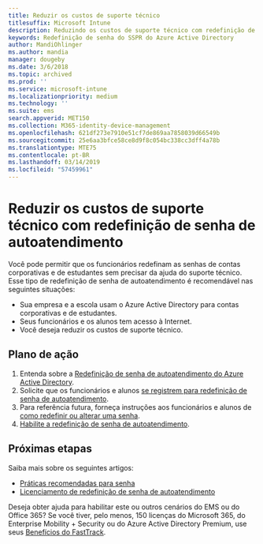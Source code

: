 ```yaml
---
title: Reduzir os custos de suporte técnico
titlesuffix: Microsoft Intune
description: Reduzindo os custos de suporte técnico com redefinição de senha de autoatendimento
keywords: Redefinição de senha do SSPR do Azure Active Directory
author: MandiOhlinger
ms.author: mandia
manager: dougeby
ms.date: 3/6/2018
ms.topic: archived
ms.prod: ''
ms.service: microsoft-intune
ms.localizationpriority: medium
ms.technology: ''
ms.suite: ems
search.appverid: MET150
ms.collection: M365-identity-device-management
ms.openlocfilehash: 621df273e7910e51cf7de869aa7858039d66549b
ms.sourcegitcommit: 25e6aa3bfce58ce8d9f8c054bc338cc3dff4a78b
ms.translationtype: MTE75
ms.contentlocale: pt-BR
ms.lasthandoff: 03/14/2019
ms.locfileid: "57459961"
---
```

# <a name="reduce-help-desk-costs-with-self-service-password-reset"></a>Reduzir os custos de suporte técnico com redefinição de senha de autoatendimento

Você pode permitir que os funcionários redefinam as senhas de contas corporativas e de estudantes sem precisar da ajuda do suporte técnico. Esse tipo de redefinição de senha de autoatendimento é recomendável nas seguintes situações:
* Sua empresa e a escola usam o Azure Active Directory para contas corporativas e de estudantes.
* Seus funcionários e os alunos tem acesso à Internet.
* Você deseja reduzir os custos de suporte técnico.

## <a name="action-plan"></a>Plano de ação

1. Entenda sobre a [Redefinição de senha de autoatendimento do Azure Active Directory](https://docs.microsoft.com/azure/active-directory/active-directory-passwords-overview). 
2. Solicite que os funcionários e alunos [se registrem para redefinição de senha de autoatendimento](https://docs.microsoft.com/azure/active-directory/active-directory-passwords-reset-register).
3. Para referência futura, forneça instruções aos funcionários e alunos de [como redefinir ou alterar uma senha](https://docs.microsoft.com/azure/active-directory/active-directory-passwords-update-your-own-password).
4. [Habilite a redefinição de senha de autoatendimento](https://docs.microsoft.com/azure/active-directory/active-directory-passwords-getting-started).

## <a name="next-steps"></a>Próximas etapas

Saiba mais sobre os seguintes artigos:
* [Práticas recomendadas para senha](https://docs.microsoft.com/azure/active-directory/active-directory-secure-passwords) 
* [Licenciamento de redefinição de senha de autoatendimento](https://docs.microsoft.com/azure/active-directory/active-directory-secure-passwords)

Deseja obter ajuda para habilitar este ou outros cenários do EMS ou do Office 365? Se você tiver, pelo menos, 150 licenças do Microsoft 365, do Enterprise Mobility + Security ou do Azure Active Directory Premium, use seus [Benefícios do FastTrack](https://docs.microsoft.com/enterprise-mobility-security/solutions/enterprise-mobility-fasttrack-program).
